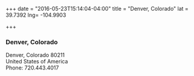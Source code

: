 +++
date = "2016-05-23T15:14:04-04:00"
title = "Denver, Colorado"
lat = 39.7392
lng= -104.9903

+++


### Denver, Colorado

Denver, Colorado 80211<br>
United States of America<br>
Phone: 720.443.4017
